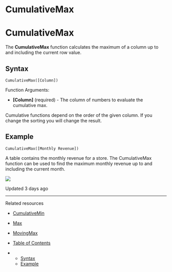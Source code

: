 # CumulativeMax

# CumulativeMax

The **CumulativeMax** function calculates the maximum of a column up to and including the current row value.

## Syntax

```
CumulativeMax([Column])
```

Function Arguments:

* **[Column]** (required) - The column of numbers to evaluate the cumulative max.

Cumulative functions depend on the order of the given column. If you change the sorting you will change the result.

## Example

```
CumulativeMax([Monthly Revenue])
```

A table contains the monthly revenue for a store. The CumulativeMax function can be used to find the maximum monthly revenue up to and including the current month.

![](https://files.readme.io/a74bbce-3.png)

Updated 3 days ago

---

Related resources

* [CumulativeMin](/docs/cumulativemin)
* [Max](/docs/max)
* [MovingMax](/docs/movingmax)

* [Table of Contents](#)
* + [Syntax](#syntax)
  + [Example](#example)